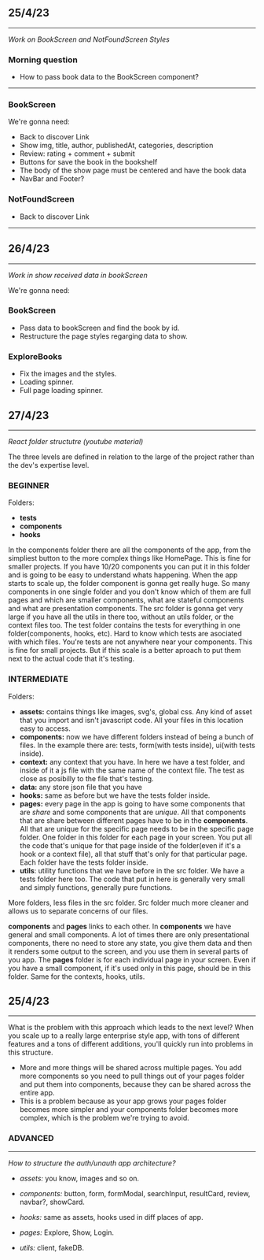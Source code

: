 ## 25/4/23
<hr/>

_Work on BookScreen and NotFoundScreen Styles_

### Morning question

- How to pass book data to the BookScreen component?
<hr/>

### BookScreen

We're gonna need: 
- Back to discover Link
- Show img, title, author, publishedAt, categories, description
- Review: rating + comment + submit
- Buttons for save the book in the bookshelf
- The body of the show page must be centered and have the book data
- NavBar and Footer?

### NotFoundScreen

- Back to discover Link

<hr/>

## 26/4/23

<hr/>

_Work in show received data in bookScreen_

We're gonna need:

### BookScreen
- Pass data to bookScreen and find the book by id.
- Restructure the page styles regarging data to show.

### ExploreBooks
- Fix the images and the styles.
- Loading spinner.
- Full page loading spinner.

## 27/4/23
<hr/>

_React folder structutre (youtube material)_

The three levels are defined in relation to the large of the project rather than the dev's expertise level. 

### BEGINNER

Folders: 
- __tests__
- __components__ 
- __hooks__

In the components folder there are all the components of the app, from the simpliest button to the more complex things like HomePage. This is fine for smaller projects. If you have 10/20 components you can put it in this folder and is going to be easy to understand whats happening.
When the app starts to scale up, the folder component is gonna get really huge. So many components in one single folder and you don't know which of them are full pages and which are smaller components, what are stateful components and what are presentation components.
The src folder is gonna get very large if you have all the utils in there too, without an utils folder, or the context files too.
The test folder contains the tests for everything in one folder(components, hooks, etc). Hard to know which tests are asociated with which files. You're tests are not anywhere near your components. This is fine for small projects. But if this scale is a better aproach to put them next to the actual code that it's testing.

### INTERMEDIATE

Folders:
- __assets:__ contains things like images, svg's, global css. Any kind of asset that you import and isn't javascript code. All your files in this location easy to access.
- __components:__ now we have different folders instead of being a bunch of files. In the example there are: tests, form(with tests inside), ui(with tests inside).
- __context:__ any context that you have. In here we have a test folder, and inside of it a js file with the same name of the context file. The test as close as posibilly to the file that's testing.
- __data:__ any store json file that you have
- __hooks:__ same as before but we have the tests folder inside.
- __pages:__ every page in the app is going to have some components that are _share_ and some components that are _unique_. All that components that are share between different pages have to be in the __components__. All that are unique for the specific page needs to be in the specific page folder. One folder in this folder for each page in your screen. You put all the code that's unique for that page inside of the folder(even if it's a hook or a context file), all that stuff that's only for that particular page. Each folder have the tests folder inside. 
- __utils__: utility functions that we have before in the src folder. We have a tests folder here too. The code that put in here is generally very small and simply functions, generally pure functions.

More folders, less files in the src folder. Src folder much more cleaner and allows us to separate concerns of our files.

__components__ and __pages__ links to each other. In __components__ we have general and small components. A lot of times there are only presentational components, there no need to store any state, you give them data and then it renders some output to the screen, and you use them in several parts of you app. 
The __pages__ folder is for each individual page in your screen. Even if you have a small component, if it's used only in this page, should be in this folder. Same for the contexts, hooks, utils.

## 25/4/23
<hr/>

What is the problem with this approach which leads to the next level?
When you scale up to a really large enterprise style app, with tons of different features and a tons of different additions, you'll quickly run into problems in this structure.
- More and more things will be shared across multiple pages. You add more components so you need to pull things out of your pages folder and put them into components, because they can be shared across the entire app.
- This is a problem because as your app grows your pages folder becomes more simpler and your components folder becomes more complex, which is the problem we're trying to avoid.

### ADVANCED

******************************************************

_How to structure the auth/unauth app architecture?_

- _assets:_ you know, images and so on.

- _components:_ button, form, formModal, searchInput, resultCard, review, navbar?, showCard. 

- _hooks:_ same as assets, hooks used in diff places of app. 

- _pages:_ Explore, Show, Login.

- _utils:_ client, fakeDB.

